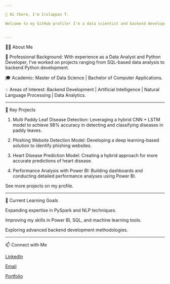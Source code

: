 ```yaml
---

👋 Hi there, I'm Irulappan T.

Welcome to my GitHub profile! I'm a data scientist and backend developer with a passion for leveraging artificial intelligence and machine learning to solve real-world problems. I recently completed my Master of Data Science at The American College and hold a Bachelor’s degree in Computer Applications from Mannar Thirumalai Naicker College, Madurai.


---
```


👨‍💻 About Me

💼 Professional Background: With experience as a Data Analyst and Python Developer, I've worked on projects ranging from SQL-based data analysis to backend Python development.

🎓 Academic: Master of Data Science | Bachelor of Computer Applications.

💡 Areas of Interest: Backend Development | Artificial Intelligence | Natural Language Processing | Data Analytics.



---

🌟 Key Projects

1. Multi Paddy Leaf Disease Detection: Leveraging a hybrid CNN + LSTM model to achieve 98% accuracy in detecting and classifying diseases in paddy leaves.


2. Phishing Website Detection Model: Developing a deep learning-based solution to identify phishing websites.


3. Heart Disease Prediction Model: Creating a hybrid approach for more accurate predictions of heart disease.


4. Performance Analysis with Power BI: Building dashboards and conducting detailed performance analyses using Power BI.



See more projects on my profile.


---

🌱 Current Learning Goals

Expanding expertise in PySpark and NLP techniques.

Improving my skills in Power BI, SQL, and machine learning tools.

Exploring advanced backend development methodologies.



---

📫 Connect with Me

[LinkedIn](https://www.linkedin.com/in/irulappan-t-b69413279)

[Email](mailto:irulappan8720@gmail.com)

[Portfolio](https://irulappan151204.github.io/portfolio/)
